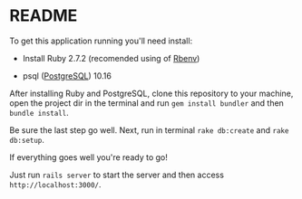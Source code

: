 # README

To get this application running you'll need install:

* Install Ruby 2.7.2 (recomended using of [Rbenv](https://github.com/rbenv/rbenv#installation))

* psql ([PostgreSQL](https://www.postgresql.org/)) 10.16 

After installing Ruby and PostgreSQL, clone this repository to your machine, open the project dir in the terminal and run `gem install bundler` and then `bundle install`.

Be sure the last step go well. Next, run in terminal `rake db:create` and `rake db:setup`.

If everything goes well you're ready to go!

Just run `rails server` to start the server and then access `http://localhost:3000/`. 
